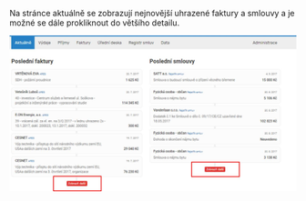 
Na stránce aktuálně se zobrazují nejnovější uhrazené faktury a smlouvy a je možné se dále prokliknout do většího detailu. 

![Aktuálně_1](aktualne_1.jpg)
